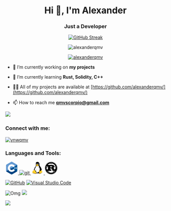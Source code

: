 <h1 align="center">Hi 👋, I'm Alexander</h1>
<h3 align="center">Just a Developer</h3>

<div align="center">
  <a href="https://git.io/streak-stats">
    <img src="https://github-profile-summary-cards.vercel.app/api/cards/profile-details?username=alexanderqmv&theme=dark" alt="GitHub Streak">
  </a>
</div>


<p align="center"> <img src="https://komarev.com/ghpvc/?username=alexanderqmv&label=Profile%20views&color=0e75b6&style=flat" alt="alexanderqmv" /> </p>

<p align="center"> <a href="https://github.com/ryo-ma/github-profile-trophy"><img src="https://github-profile-trophy.vercel.app/?username=alexanderqmv" alt="alexanderqmv" /></a> </p>




- 🔭 I’m currently working on **my projects**

- 🌱 I’m currently learning **Rust, Solidity, C++**

- 👨‍💻 All of my projects are available at [https://github.com/alexanderqmv/](https://github.com/alexanderqmv/)

- 📫 How to reach me **qmvscorpio@gmail.com**


![](https://github-readme-stats.vercel.app/api/top-langs/?username=alexanderqmv&theme=dark)


<h3 align="left">Connect with me:</h3>
<p align="left">
<a href="https://instagram.com/ynwqmv" target="blank"><img align="center" src="https://raw.githubusercontent.com/rahuldkjain/github-profile-readme-generator/master/src/images/icons/Social/instagram.svg" alt="ynwqmv" height="30" width="40" /></a>
</p>

<h3 align="left">Languages and Tools:</h3>
<p align="left"> <a href="https://www.w3schools.com/cpp/" target="_blank" rel="noreferrer"> <img src="https://raw.githubusercontent.com/devicons/devicon/master/icons/cplusplus/cplusplus-original.svg" alt="cplusplus" width="40" height="40"/> </a> <a href="https://git-scm.com/" target="_blank" rel="noreferrer"> <img src="https://www.vectorlogo.zone/logos/git-scm/git-scm-icon.svg" alt="git" width="40" height="40"/> </a> <a href="https://www.linux.org/" target="_blank" rel="noreferrer"> <img src="https://raw.githubusercontent.com/devicons/devicon/master/icons/linux/linux-original.svg" alt="linux" width="40" height="40"/> </a> <a href="https://www.rust-lang.org" target="_blank" rel="noreferrer"> <img src="https://raw.githubusercontent.com/devicons/devicon/master/icons/rust/rust-plain.svg" alt="rust" width="40" height="40"/> </a> </p>




[![GitHub](https://img.shields.io/badge/--181717?logo=github&logoColor=ffffff)](https://github.com/)
[![Visual Studio Code](https://img.shields.io/badge/--007ACC?logo=visual%20studio%20code&logoColor=ffffff)](https://code.visualstudio.com/)

![Omg](https://camo.githubusercontent.com/ba1e85d8e39b80f98a9dc0e3a8f81558d77ea2c46f97768447ddc3111068c802/68747470733a2f2f696d672e736869656c64732e696f2f62616467652f536f6c69646974792d6536653665363f7374796c653d666f722d7468652d6261646765266c6f676f3d736f6c6964697479266c6f676f436f6c6f723d626c61636b)
![](https://img.shields.io/badge/Ethereum-3C3C3D?style=for-the-badge&logo=Ethereum&logoColor=white)

![](https://img.shields.io/badge/C%2B%2B-00599C?style=for-the-badge&logo=c%2B%2B&logoColor=white)
